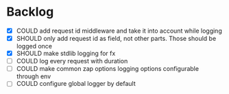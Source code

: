 # Backlog
- [x] COULD add request id middleware and take it into account while logging
- [x] SHOULD only add request id as field, not other parts. Those should be logged once
- [x] SHOULD make stdlib logging for fx
- [ ] COULD log every request with duration
- [ ] COULD make common zap options logging options configurable through env
- [ ] COULD configure global logger by default